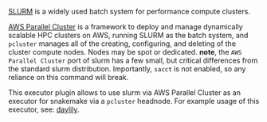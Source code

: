 [SLURM](https://slurm.schedmd.com/documentation.html) is a widely used
batch system for performance compute clusters.

[AWS Parallel Cluster](https://aws.amazon.com/hpc/parallelcluster/) is a framework to deploy and manage dynamically scalable HPC clusters on AWS, running SLURM as the batch system, and `pcluster` manages all of the creating, configuring, and deleting of the cluster compute nodes. Nodes may be spot or dedicated.  **note**, the `AWS Parallel Cluster` port of slurm has a few small, but critical differences from the standard slurm distribution. Importantly, `sacct` is not enabled, so any reliance on this command will break.


This executor plugin allows to use slurm via AWS Parallel Cluster as an executor for snakemake via a `pcluster` headnode. For example usage of this executor, see: [daylily](https://github.com/DaylilyProject/daylily).
